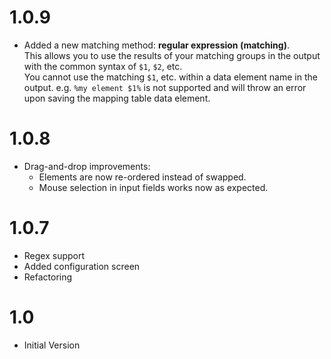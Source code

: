 # 1.0.9

* Added a new matching method: **regular expression (matching)**. \
This allows you to use the results of your matching groups in the output with the common syntax of `$1`, `$2`, etc. \
You cannot use the matching `$1`, etc. within a data element name in the output. e.g. `%my element $1%` is not supported and will throw an error upon saving the mapping table data element.

# 1.0.8

* Drag-and-drop improvements:
  * Elements are now re-ordered instead of swapped.
  * Mouse selection in input fields works now as expected.


# 1.0.7

* Regex support
* Added configuration screen
* Refactoring


# 1.0

* Initial Version